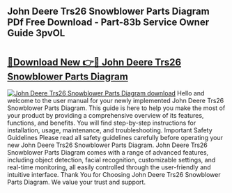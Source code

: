 ## John Deere Trs26 Snowblower Parts Diagram PDf Free Download - Part-83b Service Owner Guide 3pvOL

# <h2><a href="http://dfogg2n.blite.top/?on=John+Deere+Trs26+Snowblower+Parts+Diagram">🔗Download New 👉🔴 John Deere Trs26 Snowblower Parts Diagram</a></h2>

[![John Deere Trs26 Snowblower Parts Diagram download](https://i.imgur.com/lujVjoI.png)](http://dfogg2n.blite.top/?on=John+Deere+Trs26+Snowblower+Parts+Diagram)
Hello and welcome to the user manual for your newly implemented John Deere Trs26 Snowblower Parts Diagram. This guide is here to help you make the most of your product by providing a comprehensive overview of its features, functions, and benefits. You will find step-by-step instructions for installation, usage, maintenance, and troubleshooting. Important Safety Guidelines Please read all safety guidelines carefully before operating your new John Deere Trs26 Snowblower Parts Diagram. John Deere Trs26 Snowblower Parts Diagram comes with a range of advanced features, including object detection, facial recognition, customizable settings, and real-time monitoring, all easily controlled through the user-friendly and intuitive interface. Thank You for Choosing John Deere Trs26 Snowblower Parts Diagram. We value your trust and support.
